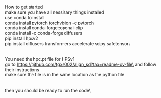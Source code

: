 How to get started\
make sure you have all nessisary things installed\
use conda to install\
conda install pytorch torchvision -c pytorch\
conda install conda-forge::openai-clip\
conda install -c conda-forge diffusers\
pip install hpsv2\
pip install diffusers transformers accelerate scipy safetensors\
\
\
You need the hpc.pt file for HPSv1\
go to https://github.com/tgxs002/align_sd?tab=readme-ov-file\
and follow their instructions \
make sure the file is in the same location as the python file\
\
\
then you should be ready to run the code\
